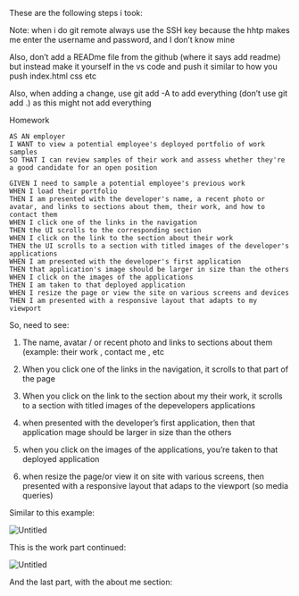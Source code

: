 These are the following steps i took:

Note: when i do git remote always use the SSH key because the hhtp makes me enter the username and password, and I don’t know mine

Also, don’t add a READme file from the github (where it says add readme) but instead make it yourself in the vs code and push it similar to how you push index.html css etc

Also, when adding a change, use git add -A to add everything (don’t use git add .) as this might not add everything

Homework

```
AS AN employer
I WANT to view a potential employee's deployed portfolio of work samples
SO THAT I can review samples of their work and assess whether they're a good candidate for an open position
```

```
GIVEN I need to sample a potential employee's previous work
WHEN I load their portfolio
THEN I am presented with the developer's name, a recent photo or avatar, and links to sections about them, their work, and how to contact them
WHEN I click one of the links in the navigation
THEN the UI scrolls to the corresponding section
WHEN I click on the link to the section about their work
THEN the UI scrolls to a section with titled images of the developer's applications
WHEN I am presented with the developer's first application
THEN that application's image should be larger in size than the others
WHEN I click on the images of the applications
THEN I am taken to that deployed application
WHEN I resize the page or view the site on various screens and devices
THEN I am presented with a responsive layout that adapts to my viewport
```

So, need to see:

1) The name, avatar / or recent photo and links to sections about them (example: their work , contact me , etc

2) When you click one of the links in the navigation, it scrolls to that part of the page

3) When you click on the link to the section about my their work, it scrolls to a section with titled images of the depevelopers applications

4) when presented with the developer’s first application, then that application mage should be larger in size than the others

5) when you click on the images of the applications, you’re taken to that deployed application

6) when resize the page/or view it on site with various screens, then presented with a responsive layout that adaps to the viewport (so media queries)

Similar to this example:

![Untitled](https://prod-files-secure.s3.us-west-2.amazonaws.com/38c3c284-9897-4656-83d0-8cc6369212c3/a86f3abc-42a7-443d-9d6d-4da46deb1ad4/Untitled.png)

This is the work part continued:

![Untitled](https://prod-files-secure.s3.us-west-2.amazonaws.com/38c3c284-9897-4656-83d0-8cc6369212c3/9787a899-74fa-4137-90c4-0129df5aba18/Untitled.png)

And the last part, with the about me section: